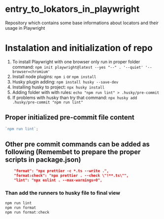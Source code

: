 # entry_to_lokators_in_playwright

Repository which contains some base informations about locators and their usage in Playwright

# Instalation and initialization of repo

1. To install Playwright with one browser only run in proper folder command: `npm init playwright@latest --yes "--" . '--quiet' '--browser=chromium'`
2. Install node plugins: `npm i` or `npm install`
3. Husky plugin adding: `npm install husky --save-dev`
4. Installing husky to project: `npx husky install`
5. Adding folder with with rules: `echo "npm run lint" > .husky/pre-commit`
6. If problems with husky than try that command: `npx husky add .husky/pre-commit "npm run lint"`

## Proper initialized pre-commit file content

```typescript
`npm run lint`;
```

## Other pre commit commands can be added as following (Remembet to prepare the proper scripts in package.json)

```json
    "format": "npx prettier -c *.ts --write .",
    "format:check": "npx prettier . --check \"!**.ts\"",
    "lint": "npx eslint . --max-warnings=0",
```

### Than add the runners to husky file to final view

```typescript
npm run lint
npm run format
npm run format:check
```
